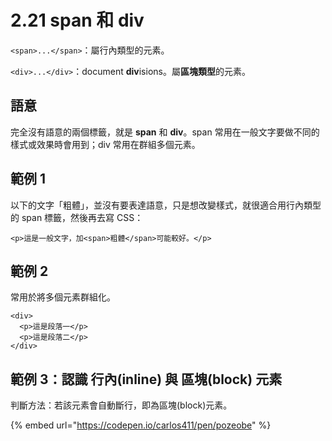 # 2.21 span 和 div

`<span>...</span>`：屬行內類型的元素。

`<div>...</div>`：document **div**isions。屬**區塊類型**的元素。



## 語意

完全沒有語意的兩個標籤，就是 **span** 和 **div**。span 常用在一般文字要做不同的樣式或效果時會用到；div 常用在群組多個元素。

## 範例 1

以下的文字「粗體」，並沒有要表達語意，只是想改變樣式，就很適合用行內類型的 span 標籤，然後再去寫 CSS：

```markup
<p>這是一般文字，加<span>粗體</span>可能較好。</p>
```

## 範例 2

常用於將多個元素群組化。

```markup
<div>
  <p>這是段落一</p>
  <p>這是段落二</p>
</div>
```

## 範例 3：認識 行內(inline) 與 區塊(block) 元素

判斷方法：若該元素會自動斷行，即為區塊(block)元素。

{% embed url="https://codepen.io/carlos411/pen/pozeobe" %}

